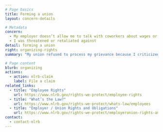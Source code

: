 ```yaml
---
# Page basics
title: Forming a union
layout: concern-details

# Metadata
concern:
  - My employer doesn’t allow me to talk with coworkers about wages or working conditions
  - I was threatened or retaliated against
detail: forming a union
right: organizing-rights
summary: "My union refused to process my grievance because I criticized union officials"

# Page content
blurb: organizing
actions:
  - action: nlrb-claim
    label: File a claim
related_links:
  - title: "Employee Rights"
    url: https://www.nlrb.gov/rights-we-protect/employee-rights
  - title: "What’s the Law?"
    url: https://www.nlrb.gov/rights-we-protect/whats-law/employees
  - title: "Employer / Union Rights and Obligations"
    url: https://www.nlrb.gov/rights-we-protect/employerunion-rights-and-obligations
contact:
  - contact-nlrb
---
```

